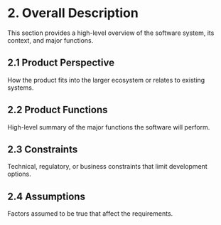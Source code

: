 # 2. Overall Description

This section provides a high-level overview of the software system, its context, and major functions.

## 2.1 Product Perspective
How the product fits into the larger ecosystem or relates to existing systems.

## 2.2 Product Functions
High-level summary of the major functions the software will perform.

## 2.3 Constraints
Technical, regulatory, or business constraints that limit development options.

## 2.4 Assumptions
Factors assumed to be true that affect the requirements.
